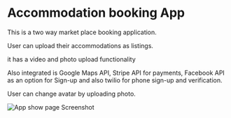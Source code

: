 # Accommodation booking App

This is a two way market place booking application.

User can upload their accommodations as listings.

 it has a video and photo upload functionality
 
 Also integrated is Google Maps API, Stripe API for payments, Facebook API as an option for Sign-up and also twilio for phone sign-up and verification.
 
User can change avatar by uploading photo.

<img src="screenshot.png" alt="App show page Screenshot">
